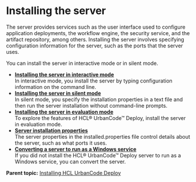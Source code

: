 # Installing the server

The server provides services such as the user interface used to configure application deployments, the workflow engine, the security service, and the artifact repository, among others. Installing the server involves specifying configuration information for the server, such as the ports that the server uses.

You can install the server in interactive mode or in silent mode.

-   **[Installing the server in interactive mode](../../com.udeploy.install.doc/topics/server_install_interactive.md)**  
In interactive mode, you install the server by typing configuration information on the command line.
-   **[Installing the server in silent mode](../../com.udeploy.install.doc/topics/server_install_silent.md)**  
In silent mode, you specify the installation properties in a text file and then run the server installation without command-line prompts.
-   **[Installing the server in evaluation mode](../../com.udeploy.install.doc/topics/server_install_eval.md)**  
To explore the features of HCL® UrbanCode™ Deploy, install the server in evaluation mode.
-   **[Server installation properties](../../com.udeploy.install.doc/topics/server_properties.md)**  
The server properties in the installed.properties file control details about the server, such as what ports it uses.
-   **[Converting a server to run as a Windows service](../../com.udeploy.install.doc/topics/convert_srvr_windows_svc.md)**  
If you did not install the HCL® UrbanCode™ Deploy server to run as a Windows service, you can convert the server.

**Parent topic:** [Installing HCL UrbanCode Deploy](../../com.udeploy.install.doc/topics/install_ch.md)

